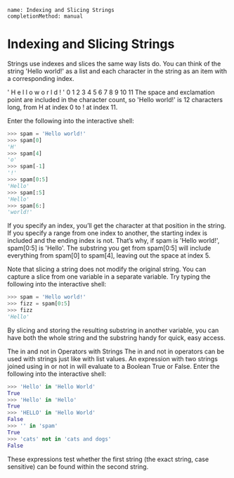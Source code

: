 ```ngMeta
name: Indexing and Slicing Strings
completionMethod: manual
```
# Indexing and Slicing Strings
Strings use indexes and slices the same way lists do. You can think of the string 'Hello world!' as a list and each character in the string as an item with a corresponding index.


'   H   e   l   l   o       w   o   r   l   d    !   '
    0   1   2   3   4   5   6   7   8   9   10   11
The space and exclamation point are included in the character count, so 'Hello world!' is 12 characters long, from H at index 0 to ! at index 11.

Enter the following into the interactive shell:

```python
>>> spam = 'Hello world!'
>>> spam[0]
'H'
>>> spam[4]
'o'
>>> spam[-1]
'!'
>>> spam[0:5]
'Hello'
>>> spam[:5]
'Hello'
>>> spam[6:]
'world!'
```
If you specify an index, you’ll get the character at that position in the string. If you specify a range from one index to another, the starting index is included and the ending index is not. That’s why, if spam is 'Hello world!', spam[0:5] is 'Hello'. The substring you get from spam[0:5] will include everything from spam[0] to spam[4], leaving out the space at index 5.

Note that slicing a string does not modify the original string. You can capture a slice from one variable in a separate variable. Try typing the following into the interactive shell:

```python
>>> spam = 'Hello world!'
>>> fizz = spam[0:5]
>>> fizz
'Hello'
```
By slicing and storing the resulting substring in another variable, you can have both the whole string and the substring handy for quick, easy access.

The in and not in Operators with Strings
The in and not in operators can be used with strings just like with list values. An expression with two strings joined using in or not in will evaluate to a Boolean True or False. Enter the following into the interactive shell:

```python
>>> 'Hello' in 'Hello World'
True
>>> 'Hello' in 'Hello'
True
>>> 'HELLO' in 'Hello World'
False
>>> '' in 'spam'
True
>>> 'cats' not in 'cats and dogs'
False
```
These expressions test whether the first string (the exact string, case sensitive) can be found within the second string.

